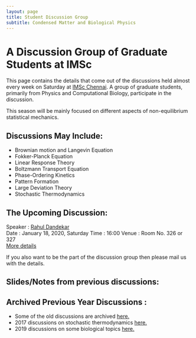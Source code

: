 ```yaml
---
layout: page
title: Student Discussion Group  
subtitle: Condensed Matter and Biological Physics
---
```

# A Discussion Group of Graduate Students at IMSc

This page contains the details that come out of the discussions held almost every week on Saturday at [IMSc Chennai](https://www.imsc.res.in/). A group of graduate students, primarily from Physics and Computational Biology, participate in the discussion. 

This season will be mainly focused on different aspects of non-equilibrium statistical mechanics.

## Discussions May Include:
* Brownian motion and Langevin Equation
* Fokker-Planck Equation
* Linear Response Theory
* Boltzmann Transport Equation
* Phase-Ordering Kinetics
* Pattern Formation
* Large Deviation Theory
* Stochastic Thermodynamics

## The Upcoming Discussion:
Speaker :      [Rahul Dandekar](https://www.imsc.res.in/rahul_sunil_dandekar)  
Date    :      January 18, 2020, Saturday 
Time    :      16:00 
Venue   :      Room No. 326 or 327   
[More details](https://vinayphys.github.io/discussion2020/2020/01/Introduction-Nonequilibrium)

If you also want to be the part of the discussion group then please mail us with the details.

## Slides/Notes from previous discussions: 
  

## Archived Previous Year Discussions :  
* Some of the old discussions are archived [here.](https://www.imsc.res.in/~kamalt/discussions.html)
* 2017 discussions on stochastic thermodynamics [here.](https://vinayphys.github.io/discussion/)
* 2019 discussions on some biological topics [here.](https://vinayphys.github.io/discussion2019/)

